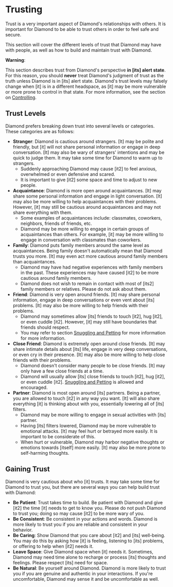# Trusting

Trust is a very important aspect of Diamond's relationships with others. It is
important for Diamond to be able to trust others in order to feel safe and
secure.

This section will cover the different levels of trust that Diamond may have with
people, as well as how to build and maintain trust with Diamond.

<div class="warning">

**Warning**:

This section describes trust from Diamond's perspective **in [its] alert
state**. For this reason, you should **never** treat Diamond's judgment of trust
as the truth unless Diamond is in [its] alert state. Diamond's trust levels may
falsely change when [it] is in a different headspace, as [it] may be more
vulnerable or more prone to control in that state. For more information, see the
section on [Controlling](Controlling.html).

</div>

## Trust Levels

Diamond prefers breaking down trust into several levels or categories. These
categories are as follows:

- **Stranger**: Diamond is cautious around strangers. [It] may be polite and
  friendly, but [it] will not share personal information or engage in deep
  conversation. [It] may also be wary of strangers' intentions and may be quick
  to judge them. It may take some time for Diamond to warm up to strangers.
  - Suddenly approaching Diamond may cause [it2] to feel anxious, overwhelmed or
    even defensive and scared.
  - It is important to give [it2] some space and time to adjust to new people.
- **Acquaintance**: Diamond is more open around acquaintances. [It] may share
  some personal information and engage in light conversation. [It] may also be
  more willing to help acquaintances with their problems. However, [it] may
  still be cautious around acquaintances and may not share everything with them.
  - Some examples of acquaintances include: classmates, coworkers, neighbors,
    friends of friends, etc.
  - Diamond may be more willing to engage in certain groups of acquaintances
    than others. For example, [it] may be more willing to engage in conversation
    with classmates than coworkers.
- **Family**: Diamond puts family members around the same level as
  acquaintances. Being family doesn't automatically mean that Diamond trusts you
  more. [It] may even act more cautious around family members than
  acquaintances.
  - Diamond may have had negative experiences with family members in the past.
    These experiences may have caused [it2] to be more cautious around family
    members.
  - Diamond does not wish to remain in contact with most of [its2] family
    members or relatives. Please do not ask about them.
- **Friend**: Diamond is very open around friends. [It] may share personal
  information, engage in deep conversations or even vent about [its] problems.
  [It] may also be more willing to help friends with their problems.
  - Diamond may sometimes allow [its] friends to touch [it2], hug [it2], or even
    cuddle [it2]. However, [it] may still have boundaries that friends should
    respect.
  - You may refer to section
    [Snuggling and Petting](Caring.html#snuggling-and-petting) for more
    information for more information.
- **Close Friend**: Diamond is extremely open around close friends. [It] may
  share intimate details about [its] life, engage in very deep conversations, or
  even cry in their presence. [It] may also be more willing to help close
  friends with their problems.
  - Diamond doesn't consider many people to be close friends. [It] may only have
    a few close friends at a time.
  - Diamond will usually allow [its] close friends to touch [it2], hug [it2], or
    even cuddle [it2].
    [Snuggling and Petting](Caring.html#snuggling-and-petting) is allowed and
    encouraged.
- **Partner**: Diamond is most open around [its] partners. Being a partner, you
  are allowed to touch [it2] in any way you want. [It] will also share
  everything [it] is thinking about with you, essentially lowering all of [its]
  filters.
  - Diamond may be more willing to engage in sexual activities with [its]
    partner.
  - Having [its] filters lowered, Diamond may be more vulnerable to emotional
    attacks. [It] may feel hurt or betrayed more easily. It is important to be
    considerate of this.
  - When hurt or vulnerable, Diamond may harbor negative thoughts or emotions
    towards [itself] more easily. [It] may also be more prone to self-harming
    thoughts.

## Gaining Trust

Diamond is very cautious about who [it] trusts. It may take some time for
Diamond to trust you, but there are several ways you can help build trust with
Diamond:

- **Be Patient**: Trust takes time to build. Be patient with Diamond and give
  [it2] the time [it] needs to get to know you. Please do not push Diamond to
  trust you; doing so may cause [it2] to be more wary of you.
- **Be Consistent**: Be consistent in your actions and words. Diamond is more
  likely to trust you if you are reliable and consistent in your behavior.
- **Be Caring**: Show Diamond that you care about [it2] and [its] well-being.
  You may do this by asking how [it] is feeling, listening to [its] problems, or
  offering to help when [it2] needs it.
- **Leave Space**: Give Diamond space when [it] needs it. Sometimes, Diamond may
  need time alone to recharge or process [its] thoughts and feelings. Please
  respect [its] need for space.
- **Be Natural**: Be yourself around Diamond. Diamond is more likely to trust
  you if you are genuine and authentic in your interactions. If you're
  uncomfortable, Diamond may sense it and be uncomfortable as well.
